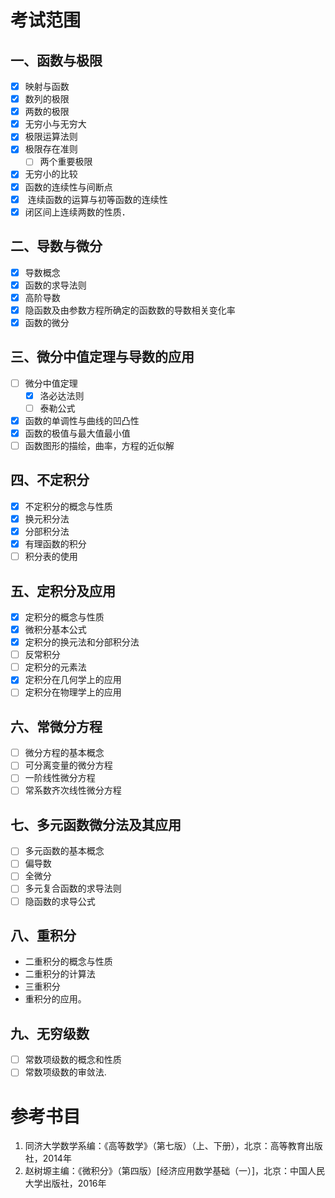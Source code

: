 # 考试范围

<!--more-->

## 一、函数与极限

- [x] 映射与函数
- [x] 数列的极限
- [x] 两数的极限
- [x] 无穷小与无穷大
- [x] 极限运算法则
- [x] 极限存在准则
  - [ ] 两个重要极限
- [x] 无穷小的比较
- [x] 函数的连续性与间断点
- [x]  连续函数的运算与初等函数的连续性
- [x] 闭区间上连续两数的性质．

## 二、导数与微分

- [x] 导数概念
- [x] 函数的求导法则
- [x] 高阶导数
- [x] 隐函数及由参数方程所确定的函数数的导数相关变化率
- [x] 函数的微分

## 三、微分中值定理与导数的应用

- [ ] 微分中值定理
  - [x] 洛必达法则
  - [ ] 泰勒公式
- [x] 函数的单调性与曲线的凹凸性
- [x] 函数的极值与最大值最小值
- [ ] 函数图形的描绘，曲率，方程的近似解

## 四、不定积分

- [x] 不定积分的概念与性质
- [x] 换元积分法
- [x] 分部积分法
- [x] 有理函数的积分
- [ ] 积分表的使用

## 五、定积分及应用       

- [x] 定积分的概念与性质
- [x] 微积分基本公式
- [x] 定积分的换元法和分部积分法
- [ ] 反常积分
- [ ] 定积分的元素法
- [x] 定积分在几何学上的应用
- [ ] 定积分在物理学上的应用

## 六、常微分方程

- [ ] 微分方程的基本概念
- [ ] 可分离变量的微分方程
- [ ] 一阶线性微分方程
- [ ] 常系数齐次线性微分方程

## 七、多元函数微分法及其应用

- [ ] 多元函数的基本概念
- [ ] 偏导数
- [ ] 全微分
- [ ] 多元复合函数的求导法则
- [ ] 隐函数的求导公式

## 八、重积分

- 二重积分的概念与性质
- 二重积分的计算法
- 三重积分
- 重积分的应用。

## 九、无穷级数

- [ ] 常数项级数的概念和性质
- [ ] 常数项级数的审敛法.

# 参考书目

1. 同济大学数学系编：《高等数学》（第七版）（上、下册），北京：高等教育出版社，2014年
2. 赵树塬主编：《微积分》（第四版）[经济应用数学基础（一）]，北京：中国人民大学出版社，2016年

